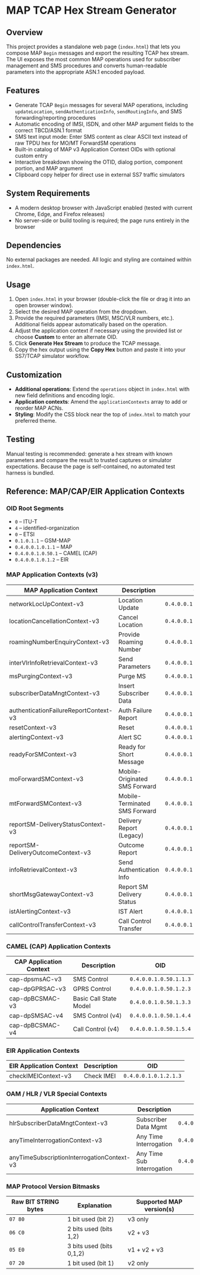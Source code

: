 # MAP TCAP Hex Stream Generator

## Overview
This project provides a standalone web page (`index.html`) that lets you compose MAP `Begin` messages and export the resulting TCAP hex stream. The UI exposes the most common MAP operations used for subscriber management and SMS procedures and converts human-readable parameters into the appropriate ASN.1 encoded payload.

## Features
- Generate TCAP `Begin` messages for several MAP operations, including `updateLocation`, `sendAuthenticationInfo`, `sendRoutingInfo`, and SMS forwarding/reporting procedures
- Automatic encoding of IMSI, ISDN, and other MAP argument fields to the correct TBCD/ASN.1 format
- SMS text input mode: Enter SMS content as clear ASCII text instead of raw TPDU hex for MO/MT ForwardSM operations
- Built-in catalog of MAP v3 Application Context OIDs with optional custom entry
- Interactive breakdown showing the OTID, dialog portion, component portion, and MAP argument
- Clipboard copy helper for direct use in external SS7 traffic simulators

## System Requirements
- A modern desktop browser with JavaScript enabled (tested with current Chrome, Edge, and Firefox releases)
- No server-side or build tooling is required; the page runs entirely in the browser

## Dependencies
No external packages are needed. All logic and styling are contained within `index.html`.

## Usage
1. Open `index.html` in your browser (double-click the file or drag it into an open browser window).
2. Select the desired MAP operation from the dropdown.
3. Provide the required parameters (IMSI, MSC/VLR numbers, etc.). Additional fields appear automatically based on the operation.
4. Adjust the application context if necessary using the provided list or choose **Custom** to enter an alternate OID.
5. Click **Generate Hex Stream** to produce the TCAP message.
6. Copy the hex output using the **Copy Hex** button and paste it into your SS7/TCAP simulator workflow.

## Customization
- **Additional operations**: Extend the `operations` object in `index.html` with new field definitions and encoding logic.
- **Application contexts**: Amend the `applicationContexts` array to add or reorder MAP ACNs.
- **Styling**: Modify the CSS block near the top of `index.html` to match your preferred theme.

## Testing
Manual testing is recommended: generate a hex stream with known parameters and compare the result to trusted captures or simulator expectations. Because the page is self-contained, no automated test harness is bundled.

## Reference: MAP/CAP/EIR Application Contexts

### OID Root Segments
- `0` – ITU-T
- `4` – identified-organization
- `0` – ETSI
- `0.1.0.1.1` – GSM-MAP
- `0.4.0.0.1.0.1.1` – MAP
- `0.4.0.0.1.0.50.1` – CAMEL (CAP)
- `0.4.0.0.1.0.1.2` – EIR

### MAP Application Contexts (v3)

| MAP Application Context               | Description                   | OID                      |
| ------------------------------------- | ----------------------------- | ------------------------ |
| networkLocUpContext-v3                | Location Update               | `0.4.0.0.1.0.1.1.1.1.3`  |
| locationCancellationContext-v3        | Cancel Location               | `0.4.0.0.1.0.1.1.1.2.3`  |
| roamingNumberEnquiryContext-v3        | Provide Roaming Number        | `0.4.0.0.1.0.1.1.1.3.3`  |
| interVlrInfoRetrievalContext-v3       | Send Parameters               | `0.4.0.0.1.0.1.1.1.4.3`  |
| msPurgingContext-v3                   | Purge MS                      | `0.4.0.0.1.0.1.1.1.5.3`  |
| subscriberDataMngtContext-v3          | Insert Subscriber Data        | `0.4.0.0.1.0.1.1.1.6.3`  |
| authenticationFailureReportContext-v3 | Auth Failure Report           | `0.4.0.0.1.0.1.1.1.7.3`  |
| resetContext-v3                       | Reset                         | `0.4.0.0.1.0.1.1.1.8.3`  |
| alertingContext-v3                    | Alert SC                      | `0.4.0.0.1.0.1.1.1.9.3`  |
| readyForSMContext-v3                  | Ready for Short Message       | `0.4.0.0.1.0.1.1.1.10.3` |
| moForwardSMContext-v3                 | Mobile-Originated SMS Forward | `0.4.0.0.1.0.1.1.1.11.3` |
| mtForwardSMContext-v3                 | Mobile-Terminated SMS Forward | `0.4.0.0.1.0.1.1.1.12.3` |
| reportSM-DeliveryStatusContext-v3     | Delivery Report (Legacy)      | `0.4.0.0.1.0.1.1.1.13.3` |
| reportSM-DeliveryOutcomeContext-v3    | Outcome Report                | `0.4.0.0.1.0.1.1.1.14.3` |
| infoRetrievalContext-v3               | Send Authentication Info      | `0.4.0.0.1.0.14.3` |
| shortMsgGatewayContext-v3             | Report SM Delivery Status     | `0.4.0.0.1.0.20.3` |
| istAlertingContext-v3                 | IST Alert                     | `0.4.0.0.1.0.1.1.1.21.3` |
| callControlTransferContext-v3         | Call Control Transfer         | `0.4.0.0.1.0.1.1.1.25.3` |

### CAMEL (CAP) Application Contexts

| CAP Application Context | Description            | OID                    |
| ----------------------- | ---------------------- | ---------------------- |
| cap-dpsmsAC-v3          | SMS Control            | `0.4.0.0.1.0.50.1.1.3` |
| cap-dpGPRSAC-v3         | GPRS Control           | `0.4.0.0.1.0.50.1.2.3` |
| cap-dpBCSMAC-v3         | Basic Call State Model | `0.4.0.0.1.0.50.1.3.3` |
| cap-dpSMSAC-v4          | SMS Control (v4)       | `0.4.0.0.1.0.50.1.4.4` |
| cap-dpBCSMAC-v4         | Call Control (v4)      | `0.4.0.0.1.0.50.1.5.4` |

### EIR Application Contexts

| EIR Application Context | Description | OID                   |
| ----------------------- | ----------- | --------------------- |
| checkIMEIContext-v3     | Check IMEI  | `0.4.0.0.1.0.1.2.1.3` |

### OAM / HLR / VLR Special Contexts

| Application Context                        | Description                | OID                      |
| ------------------------------------------ | -------------------------- | ------------------------ |
| hlrSubscriberDataMngtContext-v3            | Subscriber Data Mgmt       | `0.4.0.0.1.0.1.1.1.6.3`  |
| anyTimeInterrogationContext-v3             | Any Time Interrogation     | `0.4.0.0.1.0.1.1.1.15.3` |
| anyTimeSubscriptionInterrogationContext-v3 | Any Time Sub Interrogation | `0.4.0.0.1.0.1.1.1.16.3` |

### MAP Protocol Version Bitmasks

| Raw BIT STRING bytes | Explanation              | Supported MAP version(s) |
| -------------------- | ------------------------ | ------------------------ |
| `07 80`              | 1 bit used (bit 2)       | v3 only                  |
| `06 C0`              | 2 bits used (bits 1,2)   | v2 + v3                  |
| `05 E0`              | 3 bits used (bits 0,1,2) | v1 + v2 + v3             |
| `07 20`              | 1 bit used (bit 1)       | v2 only                  |
